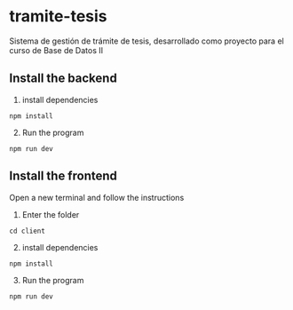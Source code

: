 # tramite-tesis
 Sistema de gestión de trámite de tesis, desarrollado como proyecto para el curso de Base de Datos II

## Install the backend
 1. install dependencies
```
npm install
```
 2. Run the program
```
npm run dev
```

## Install the frontend
Open a new terminal and follow the instructions

 1. Enter the folder
```
cd client
```
 2. install dependencies
```
npm install
```
 3. Run the program
```
npm run dev
```
